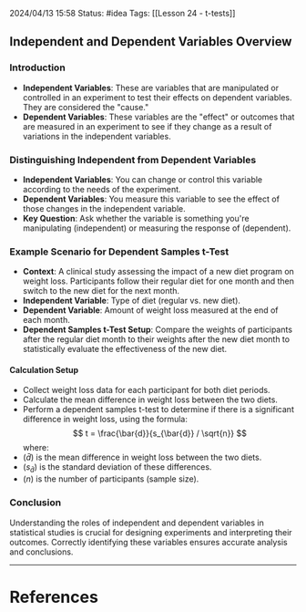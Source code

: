 2024/04/13 15:58
Status: #idea
Tags: [[Lesson 24 - t-tests]]

## Independent and Dependent Variables Overview

### Introduction
- **Independent Variables**: These are variables that are manipulated or controlled in an experiment to test their effects on dependent variables. They are considered the "cause."
- **Dependent Variables**: These variables are the "effect" or outcomes that are measured in an experiment to see if they change as a result of variations in the independent variables.

### Distinguishing Independent from Dependent Variables
- **Independent Variables**: You can change or control this variable according to the needs of the experiment.
- **Dependent Variables**: You measure this variable to see the effect of those changes in the independent variable.
- **Key Question**: Ask whether the variable is something you're manipulating (independent) or measuring the response of (dependent).

### Example Scenario for Dependent Samples t-Test
- **Context**: A clinical study assessing the impact of a new diet program on weight loss. Participants follow their regular diet for one month and then switch to the new diet for the next month.
- **Independent Variable**: Type of diet (regular vs. new diet).
- **Dependent Variable**: Amount of weight loss measured at the end of each month.
- **Dependent Samples t-Test Setup**: Compare the weights of participants after the regular diet month to their weights after the new diet month to statistically evaluate the effectiveness of the new diet.

#### Calculation Setup
- Collect weight loss data for each participant for both diet periods.
- Calculate the mean difference in weight loss between the two diets.
- Perform a dependent samples t-test to determine if there is a significant difference in weight loss, using the formula:
$$
t = \frac{\bar{d}}{s_{\bar{d}} / \sqrt{n}}
$$
where:
- $(\bar{d})$ is the mean difference in weight loss between the two diets.
- $(s_{\bar{d}})$ is the standard deviation of these differences.
- $(n)$ is the number of participants (sample size).

### Conclusion
Understanding the roles of independent and dependent variables in statistical studies is crucial for designing experiments and interpreting their outcomes. Correctly identifying these variables ensures accurate analysis and conclusions.





---
# References

